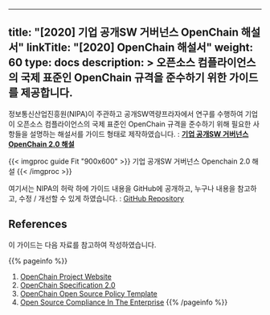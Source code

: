 
---
title: "[2020] 기업 공개SW 거버넌스 OpenChain 해설서"
linkTitle: "[2020] OpenChain 해설서"
weight: 60
type: docs
description: >
  오픈소스 컴플라이언스의 국제 표준인 OpenChain 규격을 준수하기 위한 가이드를 제공합니다.
---

정보통신산업진흥원(NIPA)이 주관하고 공개SW역량프라자에서 연구를 수행하여 기업이 오픈소스 컴플라이언스의 국제 표준인 OpenChain 규격을 준수하기 위해 필요한 사항들을 설명하는 해설서를 가이드 형태로 제작하였습니다. : [**기업 공개SW 거버넌스 OpenChain 2.0 해설**](https://www.oss.kr/oss_guide/show/7050bff0-d06b-43f0-99a6-9975afcd486f)

{{< imgproc guide Fit "900x600" >}}
기업 공개SW 거버넌스 Openchain 2.0 해설
{{< /imgproc >}}

여기서는 NIPA의 허락 하에 가이드 내용을 GitHub에 공개하고, 누구나 내용을 참고하고, 수정 / 개선할 수 있게 하였습니다. : [GitHub Repository](https://github.com/OpenChain-Project/OpenChain-KWG/tree/master/content/ko/guide)

## References

이 가이드는 다음 자료를 참고하여 작성하였습니다. 

{{% pageinfo %}}
1. [OpenChain Project Website](https://www.openchainproject.org/)
2. [OpenChain Specification 2.0](https://wiki.linuxfoundation.org/_media/openchain/openchainspec-2.0.pdf)
3. [OpenChain Open Source Policy Template](https://www.openchainproject.org/news/2019/01/17/openchain-open-source-policy-template-now-available)
4. [Open Source Compliance In The Enterprise](https://www.linuxfoundation.org/compliance-and-security/2018/12/open-source-compliance-in-the-enterprise/)
{{% /pageinfo %}}